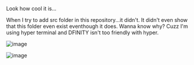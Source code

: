 Look how cool it is...

When I try to add src folder in this repository...it didn't. It didn't even show that this folder even exist eventhough it does. Wanna know why? Cuzz I'm using hyper terminal and DFINITY isn't too friendly with hyper.

![image](https://user-images.githubusercontent.com/96918798/198048324-179254d5-705a-419f-bdbe-7112da1f2596.png)

![image](https://user-images.githubusercontent.com/96918798/198048945-2b10ea56-bd97-4a7e-ad17-5461f9ed1962.png)
